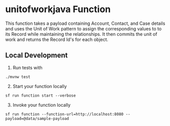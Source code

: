 # unitofworkjava Function

This function takes a payload containing Account, Contact, and Case details and uses the Unit of Work pattern to assign the corresponding values to to its Record while maintaining the relationships. It then commits the unit of work and returns the Record Id's for each object.

## Local Development

1. Run tests with

```
./mvnw test
```

2. Start your function locally

```
sf run function start --verbose
```

3. Invoke your function locally

```
sf run function --function-url=http://localhost:8080 --payload=@data/sample-payload
```
